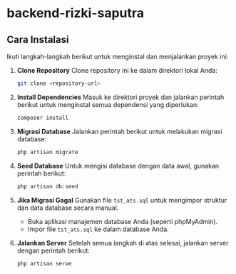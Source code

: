 # backend-rizki-saputra

## Cara Instalasi

Ikuti langkah-langkah berikut untuk menginstal dan menjalankan proyek ini:

1. **Clone Repository**
   Clone repository ini ke dalam direktori lokal Anda:
   ```bash
   git clone <repository-url>
   ```

2. **Install Dependencies**
   Masuk ke direktori proyek dan jalankan perintah berikut untuk menginstal semua dependensi yang diperlukan:
   ```bash
   composer install
   ```

3. **Migrasi Database**
   Jalankan perintah berikut untuk melakukan migrasi database:
   ```bash
   php artisan migrate
   ```

4. **Seed Database**
   Untuk mengisi database dengan data awal, gunakan perintah berikut:
   ```bash
   php artisan db:seed
   ```

5. **Jika Migrasi Gagal**
   Gunakan file `tst_ats.sql` untuk mengimpor struktur dan data database secara manual.

   - Buka aplikasi manajemen database Anda (seperti phpMyAdmin).
   - Impor file `tst_ats.sql` ke dalam database Anda.

6. **Jalankan Server**
   Setelah semua langkah di atas selesai, jalankan server dengan perintah berikut:
   ```bash
   php artisan serve
   ```